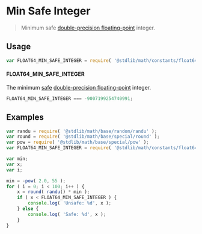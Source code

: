 # Min Safe Integer

> Minimum safe [double-precision floating-point][ieee754] integer.

<section class="usage">

## Usage

``` javascript
var FLOAT64_MIN_SAFE_INTEGER = require( '@stdlib/math/constants/float64-min-safe-integer' );
```

#### FLOAT64_MIN_SAFE_INTEGER

The minimum [safe][safe-integers] [double-precision floating-point][ieee754] integer.

``` javascript
FLOAT64_MIN_SAFE_INTEGER === -9007199254740991;
```

</section>

<!-- /.usage -->


<section class="examples">

## Examples

``` javascript
var randu = require( '@stdlib/math/base/random/randu' );
var round = require( '@stdlib/math/base/special/round' );
var pow = require( '@stdlib/math/base/special/pow' );
var FLOAT64_MIN_SAFE_INTEGER = require( '@stdlib/math/constants/float64-min-safe-integer' );

var min;
var x;
var i;

min = -pow( 2.0, 55 );
for ( i = 0; i < 100; i++ ) {
    x = round( randu() * min );
    if ( x < FLOAT64_MIN_SAFE_INTEGER ) {
        console.log( 'Unsafe: %d', x );
    } else {
        console.log( 'Safe: %d', x );
    }
}
```

</section>

<!-- /.examples -->


<section class="links">

[safe-integers]: http://www.2ality.com/2013/10/safe-integers.html
[ieee754]: https://en.wikipedia.org/wiki/IEEE_754-1985

</section>

<!-- /.links -->
